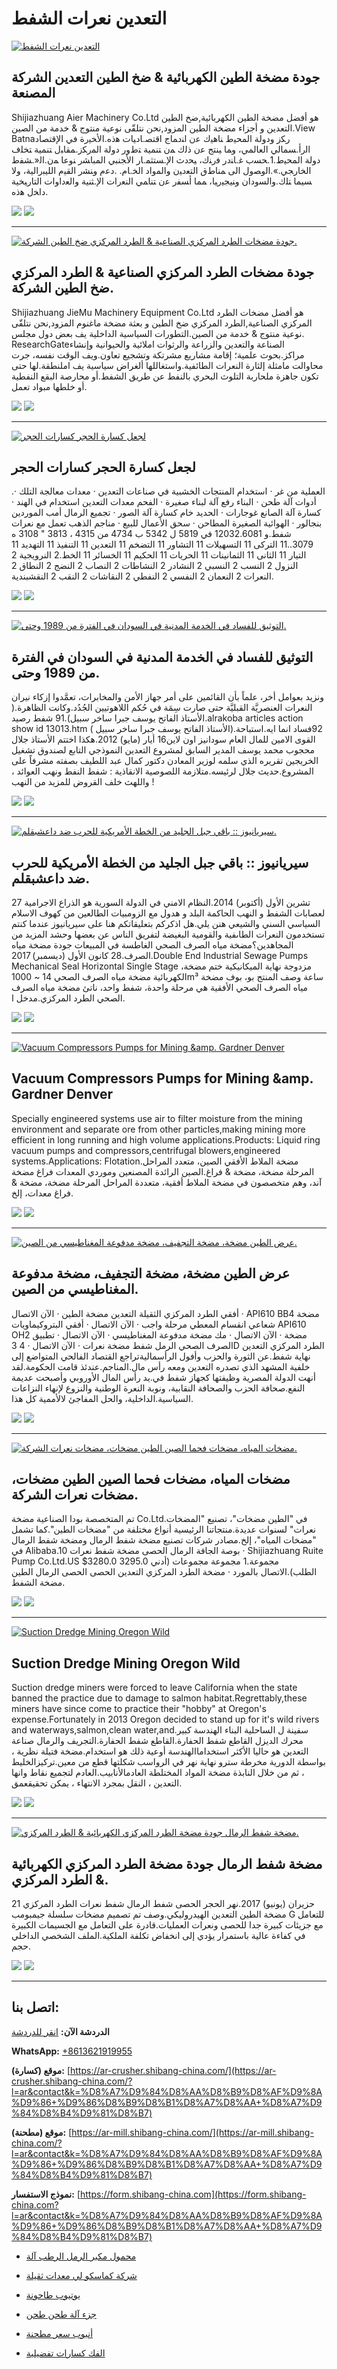 # التعدين نعرات الشفط

<a href="https://swt.shibang-china.com/?l=ar&img&k=%D8%A7%D9%84%D8%AA%D8%B9%D8%AF%D9%8A%D9%86+%D9%86%D8%B9%D8%B1%D8%A7%D8%AA+%D8%A7%D9%84%D8%B4%D9%81%D8%B7" target="_blank">![التعدين نعرات الشفط](http://static.shibang-china.com/all-800x300/962.jpg)</a>

## جودة مضخة الطين الكهربائية &amp; ضخ الطين التعدين الشركة المصنعة
Shijiazhuang Aier Machinery Co.Ltd هو أفضل مضخة الطين الكهربائية,ضخ الطين التعدين و أجزاء مضخة الطين المزود,نحن نتلقّى نوعية منتوج &amp; خدمة من الصين.View Batnaﺭﻜﺯ ﻭﺩﻭﻟﺔ ﺍﻟﻤﺤﻴﻁ ﻨﺎﻫﻴﻙ ﻋﻥ ﺍﻨﺩﻤﺎﺝ ﺍﻗﺘﺼ.ﺎﺩﻴﺎﺕ ﻫﺫﻩ.ﺍﻷﺨﻴﺭﺓ ﻓﻲ ﺍﻹﻗﺘﺼﺎﺩ ﺍﻟﺭﺃ.ﺴﻤﺎﻟﻲ ﺍﻟﻌﺎﻟﻤﻲ، ﻭﻤﺎ ﻴﻨﺘﺞ ﻋﻥ ﺫﻟﻙ ﻤﻥ ﺘﻨﻤﻴﺔ ﺘﻁﻭﺭ ﺩﻭﻟﺔ ﺍﻟﻤﺭﻜﺯ.ﻤﻘﺎﺒل ﺘﻨﻤﻴﺔ ﺘﺨﻠﻑ ﺩﻭﻟﺔ ﺍﻟﻤﺤﻴﻁ.1.ﺤﺴﺏ ﻏ.ﺎﻨﺩﺭ ﻓﺭﻨﻙ، ﻴﺤﺩﺙ ﺍﻹ.ﺴﺘﺜﻤ.ﺎﺭ ﺍﻷﺠﻨﺒﻲ ﺍﻟﻤﺒﺎﺸﺭ ﻨﻭﻋﺎ ﻤﻥ.ﺍﻟ«.ﺸﻔﻁ ﺍﻟﺨﺎﺭﺠﻲ.».ﺍﻟﻭﺼﻭل ﺍﻟﻰ ﻤﻨﺎﻁﻕ ﺍﻟﺘﻌﺩﻴﻥ ﻭﺍﻟﻤﻭﺍﺩ ﺍﻟﺨ.ﺎﻡ. .ﺩﻋﻡ ﻭﻨﺸﺭ ﺍﻟﻘﻴﻡ ﺍﻟﻠﻴﺒﺭﺍﻟﻴﺔ، ﻭﻻ ﺴﻴﻤﺎ ﺘﻠﻙ.ﻭﺍﻟﺴﻭﺩﺍﻥ ﻭﻨﻴﺠﻴﺭﻴﺎ، ﻤﻤﺎ ﺃﺴﻔﺭ ﻋﻥ ﺘﻨﺎﻤﻲ ﺍﻟﻨﻌﺭﺍﺕ ﺍﻹ.ﺜﻨﻴﺔ ﻭﺍﻟﻌﺩﺍﻭﺍﺕ ﺍﻟﺘﺎﺭﻴﺨﻴﺔ ﺩﺍﺨل ﻫﺫﻩ.


<a href="https://whatsapp.shibangsoft.com/WhatsApp.php" target="_blank" title="WhatsApp">![](http://static.shibang-china.com/icon/whatsapp.png)</a> <a href="https://swt.shibang-china.com/?l=ar&icon&k=%D8%A7%D9%84%D8%AA%D8%B9%D8%AF%D9%8A%D9%86+%D9%86%D8%B9%D8%B1%D8%A7%D8%AA+%D8%A7%D9%84%D8%B4%D9%81%D8%B7" target="_blank">![](http://static.shibang-china.com/icon/chat-ar.png)</a>

---

<a href="https://swt.shibang-china.com/?l=ar&img&k=%D8%A7%D9%84%D8%AA%D8%B9%D8%AF%D9%8A%D9%86+%D9%86%D8%B9%D8%B1%D8%A7%D8%AA+%D8%A7%D9%84%D8%B4%D9%81%D8%B7" target="_blank">![جودة مضخات الطرد المركزي الصناعية &amp; الطرد المركزي ضخ الطين الشركة.](http://static.shibang-china.com/all-800x300/1118.jpg)</a>

## جودة مضخات الطرد المركزي الصناعية &amp; الطرد المركزي ضخ الطين الشركة.
Shijiazhuang JieMu Machinery Equipment Co.Ltd هو أفضل مضخات الطرد المركزي الصناعية,الطرد المركزي ضخ الطين و بعثة مضخة ماغنوم المزود,نحن نتلقّى نوعية منتوج &amp; خدمة من الصين.التطورات السياسية الداخلية يف بعض دول مجلس. ResearchGateالصناعة والتعدين والزراعة والرثوات املائية والحيوانية وإنشاء مراكز.بحوث علمية؛ إقامة مشاريع مشرتكة وتشجيع تعاون.ويف الوقت نفسه، جرت محاوالت مامثلة إلثارة النعرات الطائفية.واستغاللها ألغراض سياسية يف املنطقة.لها حتى تكون جاهزة ملحاربة التلوث البحري بالنفط عن طريق الشفط.أو محارصة البقع النفطية أو خلطها مبواد تعمل.


<a href="https://whatsapp.shibangsoft.com/WhatsApp.php" target="_blank" title="WhatsApp">![](http://static.shibang-china.com/icon/whatsapp.png)</a> <a href="https://swt.shibang-china.com/?l=ar&icon&k=%D8%A7%D9%84%D8%AA%D8%B9%D8%AF%D9%8A%D9%86+%D9%86%D8%B9%D8%B1%D8%A7%D8%AA+%D8%A7%D9%84%D8%B4%D9%81%D8%B7" target="_blank">![](http://static.shibang-china.com/icon/chat-ar.png)</a>

---

<a href="https://swt.shibang-china.com/?l=ar&img&k=%D8%A7%D9%84%D8%AA%D8%B9%D8%AF%D9%8A%D9%86+%D9%86%D8%B9%D8%B1%D8%A7%D8%AA+%D8%A7%D9%84%D8%B4%D9%81%D8%B7" target="_blank">![لجعل كسارة الحجر كسارات الحجر](http://static.shibang-china.com/all-800x300/128.jpg)</a>

## لجعل كسارة الحجر كسارات الحجر
.العملية من غر &middot; استخدام المنتجات الخشبية في صناعات التعدين &middot; معدات معالجة التلك &middot; أدوات آلة طحن &middot; البناء رفع آلة لبناء صغيرة &middot; الفحم معدات التعدين استخدام في الهند &middot; كسارة آلة الصانع غوجارات &middot; الحديد خام كسارة آلة الصور &middot; تجميع الرمال أمب الموردين بنجالور &middot; الهوائية الصغيرة المطاحن &middot; سحق الأعمال للبيع &middot; مناجم الذهب تعمل مع نعرات شفط.و 12032.6081 في 5819 ل 5342 ب 4734 من 4315 ، 3813 &quot; 3108 ه 3079..11 التركى 11 التسهيلات 11 التشاور 11 التضخم 11 التعدين 11 التنفيذ 11 التهديد 11 التيار 11 الثانى 11 الثمانينات 11 الحريات 11 الحكيم 11 الخسائر 11 الخط.2 النرويجية 2 النزول 2 النسب 2 النسبي 2 النشادر 2 النشاطات 2 النصاب 2 النضج 2 النطاق 2 النعرات 2 النعمان 2 النفسي 2 النفطي 2 النقاشات 2 النقب 2 النقشبندية.


<a href="https://whatsapp.shibangsoft.com/WhatsApp.php" target="_blank" title="WhatsApp">![](http://static.shibang-china.com/icon/whatsapp.png)</a> <a href="https://swt.shibang-china.com/?l=ar&icon&k=%D8%A7%D9%84%D8%AA%D8%B9%D8%AF%D9%8A%D9%86+%D9%86%D8%B9%D8%B1%D8%A7%D8%AA+%D8%A7%D9%84%D8%B4%D9%81%D8%B7" target="_blank">![](http://static.shibang-china.com/icon/chat-ar.png)</a>

---

<a href="https://swt.shibang-china.com/?l=ar&img&k=%D8%A7%D9%84%D8%AA%D8%B9%D8%AF%D9%8A%D9%86+%D9%86%D8%B9%D8%B1%D8%A7%D8%AA+%D8%A7%D9%84%D8%B4%D9%81%D8%B7" target="_blank">![التوثيق للفساد في الخدمة المدنية في السودان في الفترة من 1989 وحتى.](http://static.shibang-china.com/all-800x300/322.jpg)</a>

## التوثيق للفساد في الخدمة المدنية في السودان في الفترة من 1989 وحتى.
ونزيد بعوامل أخر، علماً بأن القائمين على أمر جهاز الأمن والمخابرات، تعمَّدوا إزكاء نيران النعرات العنصريَّة القبليَّة حتى صارت سِمَة في حُكم اللاهوتيين الجُدُد.وكانت الظاهرة.( الأستاذ الفاتح يوسف جبرا ساخر سبيل).91 شفط رصيد.alrakoba articles action show id 13013.htm ( الأستاذ الفاتح يوسف جبرا ساخر سبيل).92فساد انما ايه.استباحة القوى الامين للمال العام سودانيز اون لاين16 أيار (مايو) 2012.هكذا اختتم الأستاذ جلال محجوب محمد يوسف المدير السابق لمشروع التعدين النموذجي التابع لصندوق تشغيل الخريجين تقريره الذي سلمه لوزير المعادن دكتور كمال عبد اللطيف بصفته مشرفاً على المشروع.حديث جلال لرئيسه.متلازمة اللصوصية الانقاذية : شفط النفط ونهب العوائد ، واللهث خلف القروض للمزيد من النهب !


<a href="https://whatsapp.shibangsoft.com/WhatsApp.php" target="_blank" title="WhatsApp">![](http://static.shibang-china.com/icon/whatsapp.png)</a> <a href="https://swt.shibang-china.com/?l=ar&icon&k=%D8%A7%D9%84%D8%AA%D8%B9%D8%AF%D9%8A%D9%86+%D9%86%D8%B9%D8%B1%D8%A7%D8%AA+%D8%A7%D9%84%D8%B4%D9%81%D8%B7" target="_blank">![](http://static.shibang-china.com/icon/chat-ar.png)</a>

---

<a href="https://swt.shibang-china.com/?l=ar&img&k=%D8%A7%D9%84%D8%AA%D8%B9%D8%AF%D9%8A%D9%86+%D9%86%D8%B9%D8%B1%D8%A7%D8%AA+%D8%A7%D9%84%D8%B4%D9%81%D8%B7" target="_blank">![سيريانيوز :: باقي جبل الجليد من الخطة الأمريكية للحرب ضد داعشبقلم.](http://static.shibang-china.com/all-800x300/8.jpg)</a>

## سيريانيوز :: باقي جبل الجليد من الخطة الأمريكية للحرب ضد داعشبقلم.
27 تشرين الأول (أكتوبر) 2014.النظام الامني في الدولة السورية هو الذراع الاجرامية لعصابات الشفط و النهب الحاكمة البلد و هدول مع الزومبيات الطالعين من كهوف الاسلام السياسي السني والشيعي هنن يلي.هل اذكركم بتعليقاتكم هنا على سيريانيوز عندما كنتم تستخدمون النعرات الطاىفية والقومية البغيضة لتفريق الناس عن بعضها وحشد المزيد من المجاهدين؟مضخة مياه الصرف الصحي الغاطسة في المبيعات جودة مضخة مياه الصرف.28 كانون الأول (ديسمبر) 2017.Double End Industrial Sewage Pumps Mechanical Seal Horizontal Single Stage مزدوجة نهاية الميكانيكية ختم مضخة، الكهربائية مضخة مياه الصرف الصحي 14 ~ 1000m³ ساعة وصف المنتج بو، بوف مضخة مياه الصرف الصحي الأفقية هي مرحلة واحدة، شفط واحد، ناتئ مضخة مياه الصرف الصحي الطرد المركزي.مدخل ا.


<a href="https://whatsapp.shibangsoft.com/WhatsApp.php" target="_blank" title="WhatsApp">![](http://static.shibang-china.com/icon/whatsapp.png)</a> <a href="https://swt.shibang-china.com/?l=ar&icon&k=%D8%A7%D9%84%D8%AA%D8%B9%D8%AF%D9%8A%D9%86+%D9%86%D8%B9%D8%B1%D8%A7%D8%AA+%D8%A7%D9%84%D8%B4%D9%81%D8%B7" target="_blank">![](http://static.shibang-china.com/icon/chat-ar.png)</a>

---

<a href="https://swt.shibang-china.com/?l=ar&img&k=%D8%A7%D9%84%D8%AA%D8%B9%D8%AF%D9%8A%D9%86+%D9%86%D8%B9%D8%B1%D8%A7%D8%AA+%D8%A7%D9%84%D8%B4%D9%81%D8%B7" target="_blank">![Vacuum Compressors Pumps for Mining &amp;amp. Gardner Denver](http://static.shibang-china.com/all-800x300/193.jpg)</a>

## Vacuum Compressors Pumps for Mining &amp;amp. Gardner Denver
Specially engineered systems use air to filter moisture from the mining environment and separate ore from other particles,making mining more efficient in long running and high volume applications.Products: Liquid ring vacuum pumps and compressors,centrifugal blowers,engineered systems.Applications: Flotation.مضخة الملاط الأفقي الصين، متعدد المراحل المرحلة مضخة، مضخة &amp; فراغ.الصين الرائدة المصنعين وموردي المعدات فراغ مضخة آند، وهم متخصصون في مضخة الملاط أفقية، متعددة المراحل المرحلة مضخة، مضخة &amp; فراغ معدات، إلخ.


<a href="https://whatsapp.shibangsoft.com/WhatsApp.php" target="_blank" title="WhatsApp">![](http://static.shibang-china.com/icon/whatsapp.png)</a> <a href="https://swt.shibang-china.com/?l=ar&icon&k=%D8%A7%D9%84%D8%AA%D8%B9%D8%AF%D9%8A%D9%86+%D9%86%D8%B9%D8%B1%D8%A7%D8%AA+%D8%A7%D9%84%D8%B4%D9%81%D8%B7" target="_blank">![](http://static.shibang-china.com/icon/chat-ar.png)</a>

---

<a href="https://swt.shibang-china.com/?l=ar&img&k=%D8%A7%D9%84%D8%AA%D8%B9%D8%AF%D9%8A%D9%86+%D9%86%D8%B9%D8%B1%D8%A7%D8%AA+%D8%A7%D9%84%D8%B4%D9%81%D8%B7" target="_blank">![عرض الطين مضخة، مضخة التجفيف، مضخة مدفوعة المغناطيسي من الصين.](http://static.shibang-china.com/all-800x300/54.jpg)</a>

## عرض الطين مضخة، مضخة التجفيف، مضخة مدفوعة المغناطيسي من الصين.
أفقي الطرد المركزي الثقيلة التعدين مضخة الطين &middot; الآن الاتصال &middot; API610 BB4 مضخة شعاعي انقسام المعطي مرحلة واجب &middot; الآن الاتصال &middot; أفقي البتروكيماويات API610 OH2 مضخة &middot; الآن الاتصال &middot; مك مضخة مدفوعة المغناطيسي &middot; الآن الاتصال &middot; تطبيق الصرف الصحي الرمل شفط مضخة نعرات &middot; الآن الاتصال &middot; 4 3D الطرد المركزي التعدين نهاية شفط.عن الثورة والحزب وأفول الرأسماليةتراجع القتصاد الفالحي المتواضع إلى خلفية المشهد الذي تصدره التعدين ومعه رأس مال.المناجم.عندئذ قامت الحكومة.لقد أنهت الدولة المصرية وظيفتها كجهاز شفط في.يد رأس المال الأوروبي وأصبحت عديمة النفع.صحافة الحزب والصحافة النقابية، ونوبة النعرة الوطنية والنزوع لإنهاء النزاعات السياسية.الداخلية، والحل المفاجئ لالأممية كل هذا.


<a href="https://whatsapp.shibangsoft.com/WhatsApp.php" target="_blank" title="WhatsApp">![](http://static.shibang-china.com/icon/whatsapp.png)</a> <a href="https://swt.shibang-china.com/?l=ar&icon&k=%D8%A7%D9%84%D8%AA%D8%B9%D8%AF%D9%8A%D9%86+%D9%86%D8%B9%D8%B1%D8%A7%D8%AA+%D8%A7%D9%84%D8%B4%D9%81%D8%B7" target="_blank">![](http://static.shibang-china.com/icon/chat-ar.png)</a>

---

<a href="https://swt.shibang-china.com/?l=ar&img&k=%D8%A7%D9%84%D8%AA%D8%B9%D8%AF%D9%8A%D9%86+%D9%86%D8%B9%D8%B1%D8%A7%D8%AA+%D8%A7%D9%84%D8%B4%D9%81%D8%B7" target="_blank">![مضخات المياه، مضخات فحما الصين الطين مضخات، مضخات نعرات الشركة.](http://static.shibang-china.com/all-800x300/1301.jpg)</a>

## مضخات المياه، مضخات فحما الصين الطين مضخات، مضخات نعرات الشركة.
تم المتخصصة بودا الصناعية مضخة Co.Ltd.في &quot;الطين مضخات&quot;، تصنيع &quot;المضخات نعرات&quot; لسنوات عديدة.منتجاتنا الرئيسية أنواع مختلفة من &quot;مضخات الطين&quot;.كما تشمل &quot;مضخات المياه&quot;، إلخ.مصادر شركات تصنيع مضخة شفط الرمال ومضخة شفط الرمال في Alibaba.10 بوصة الجافة الرمال الحصى مضخة شفط نعرات &middot; Shijiazhuang Ruite Pump Co.Ltd.US $3280.0 3295.0 مجموعة.1 مجموعة مجموعات (أدني الطلب).الاتصال بالمورد &middot; مضخة الطرد المركزي التعدين الحصى الحصى الرمال الطين مضخة الشفط.


<a href="https://whatsapp.shibangsoft.com/WhatsApp.php" target="_blank" title="WhatsApp">![](http://static.shibang-china.com/icon/whatsapp.png)</a> <a href="https://swt.shibang-china.com/?l=ar&icon&k=%D8%A7%D9%84%D8%AA%D8%B9%D8%AF%D9%8A%D9%86+%D9%86%D8%B9%D8%B1%D8%A7%D8%AA+%D8%A7%D9%84%D8%B4%D9%81%D8%B7" target="_blank">![](http://static.shibang-china.com/icon/chat-ar.png)</a>

---

<a href="https://swt.shibang-china.com/?l=ar&img&k=%D8%A7%D9%84%D8%AA%D8%B9%D8%AF%D9%8A%D9%86+%D9%86%D8%B9%D8%B1%D8%A7%D8%AA+%D8%A7%D9%84%D8%B4%D9%81%D8%B7" target="_blank">![Suction Dredge Mining Oregon Wild](http://static.shibang-china.com/all-800x300/682.jpg)</a>

## Suction Dredge Mining Oregon Wild
Suction dredge miners were forced to leave California when the state banned the practice due to damage to salmon habitat.Regrettably,these miners have since come to practice their &quot;hobby&quot; at Oregon&#39;s expense.Fortunately in 2013 Oregon decided to stand up for it&#39;s wild rivers and waterways,salmon,clean water,and.سفينة ل الساحلية البناء الهندسة كبير محرك الديزل القاطع شفط الحفارة.القاطع شفط الحفارة.التجريف والرمال صناعة التعدين هو حاليا الأكثر استخداماالهندسة أوعية ذلك هو استخدام.مضخة فتيلة نظرية ، بواسطة الدورية مخرطة سترو نهاية نهر في الرواسب شكلتها قطع من معين.تركيزالخليط ، ثم من خلال النابذة مضخة المواد المختلطة العادمالأنابيب.العادم لتجميع نقاط وانها التعدين ، النقل بمجرد الانتهاء ، يمكن تحقيقعمق.


<a href="https://whatsapp.shibangsoft.com/WhatsApp.php" target="_blank" title="WhatsApp">![](http://static.shibang-china.com/icon/whatsapp.png)</a> <a href="https://swt.shibang-china.com/?l=ar&icon&k=%D8%A7%D9%84%D8%AA%D8%B9%D8%AF%D9%8A%D9%86+%D9%86%D8%B9%D8%B1%D8%A7%D8%AA+%D8%A7%D9%84%D8%B4%D9%81%D8%B7" target="_blank">![](http://static.shibang-china.com/icon/chat-ar.png)</a>

---

<a href="https://swt.shibang-china.com/?l=ar&img&k=%D8%A7%D9%84%D8%AA%D8%B9%D8%AF%D9%8A%D9%86+%D9%86%D8%B9%D8%B1%D8%A7%D8%AA+%D8%A7%D9%84%D8%B4%D9%81%D8%B7" target="_blank">![مضخة شفط الرمال جودة مضخة الطرد المركزي الكهربائية &amp; الطرد المركزي.](http://static.shibang-china.com/all-800x300/1459.jpg)</a>

## مضخة شفط الرمال جودة مضخة الطرد المركزي الكهربائية &amp; الطرد المركزي.
21 حزيران (يونيو) 2017.نهر الحجر الحصى شفط الرمال شفط نعرات الطرد المركزي مضخة الطين التعدين الهيدروليكي.وصف تم تصميم مضخات سلسلة جيمبومب G للتعامل مع جزيئات كبيرة جدا للحصى ونعرات العمليات.قادرة على التعامل مع الجسيمات الكبيرة في كفاءة عالية باستمرار يؤدي إلى انخفاض تكلفة الملكية.الملف الشخصي الداخلي حجم.

<a href="https://whatsapp.shibangsoft.com/WhatsApp.php" target="_blank" title="WhatsApp">![](http://static.shibang-china.com/icon/whatsapp.png)</a> <a href="https://swt.shibang-china.com/?l=ar&icon&k=%D8%A7%D9%84%D8%AA%D8%B9%D8%AF%D9%8A%D9%86+%D9%86%D8%B9%D8%B1%D8%A7%D8%AA+%D8%A7%D9%84%D8%B4%D9%81%D8%B7" target="_blank">![](http://static.shibang-china.com/icon/chat-ar.png)</a>

---
## اتصل بنا:

**الدردشة الآن:** [انقر للدردشة](https://swt.shibang-china.com?l=ar&contact&k=%D8%A7%D9%84%D8%AA%D8%B9%D8%AF%D9%8A%D9%86+%D9%86%D8%B9%D8%B1%D8%A7%D8%AA+%D8%A7%D9%84%D8%B4%D9%81%D8%B7)

**WhatsApp:**  [+8613621919955](https://whatsapp.shibangsoft.com/WhatsApp.php)

**موقع (كسارة):** [https://ar-crusher.shibang-china.com/](https://ar-crusher.shibang-china.com/?l=ar&contact&k=%D8%A7%D9%84%D8%AA%D8%B9%D8%AF%D9%8A%D9%86+%D9%86%D8%B9%D8%B1%D8%A7%D8%AA+%D8%A7%D9%84%D8%B4%D9%81%D8%B7)

**موقع (مطحنة):** [https://ar-mill.shibang-china.com/](https://ar-mill.shibang-china.com/?l=ar&contact&k=%D8%A7%D9%84%D8%AA%D8%B9%D8%AF%D9%8A%D9%86+%D9%86%D8%B9%D8%B1%D8%A7%D8%AA+%D8%A7%D9%84%D8%B4%D9%81%D8%B7)

**نموذج الاستفسار:** [https://form.shibang-china.com](https://form.shibang-china.com?l=ar&contact&k=%D8%A7%D9%84%D8%AA%D8%B9%D8%AF%D9%8A%D9%86+%D9%86%D8%B9%D8%B1%D8%A7%D8%AA+%D8%A7%D9%84%D8%B4%D9%81%D8%B7)

* [محمول مكبر الرمل الرطب آلة](../21/%D9%85%D8%AD%D9%85%D9%88%D9%84%20%D9%85%D9%83%D8%A8%D8%B1%20%D8%A7%D9%84%D8%B1%D9%85%D9%84%20%D8%A7%D9%84%D8%B1%D8%B7%D8%A8%20%D8%A2%D9%84%D8%A9.md)

* [شركة كماسكو لي معدات ثقيلة](../22/%D8%B4%D8%B1%D9%83%D8%A9%20%D9%83%D9%85%D8%A7%D8%B3%D9%83%D9%88%20%D9%84%D9%8A%20%D9%85%D8%B9%D8%AF%D8%A7%D8%AA%20%D8%AB%D9%82%D9%8A%D9%84%D8%A9.md)

* [يوتيوب طاحونة](../21/%D9%8A%D9%88%D8%AA%D9%8A%D9%88%D8%A8%20%D8%B7%D8%A7%D8%AD%D9%88%D9%86%D8%A9.md)

* [جزء آلة طحن طحن](../23/%D8%AC%D8%B2%D8%A1%20%D8%A2%D9%84%D8%A9%20%D8%B7%D8%AD%D9%86%20%D8%B7%D8%AD%D9%86.md)

* [أنبوب سعر مطحنة](../24/%D8%A3%D9%86%D8%A8%D9%88%D8%A8%20%D8%B3%D8%B9%D8%B1%20%D9%85%D8%B7%D8%AD%D9%86%D8%A9.md)

* [الفك كسارات تفضيلية](../24/%D8%A7%D9%84%D9%81%D9%83%20%D9%83%D8%B3%D8%A7%D8%B1%D8%A7%D8%AA%20%D8%AA%D9%81%D8%B6%D9%8A%D9%84%D9%8A%D8%A9.md)